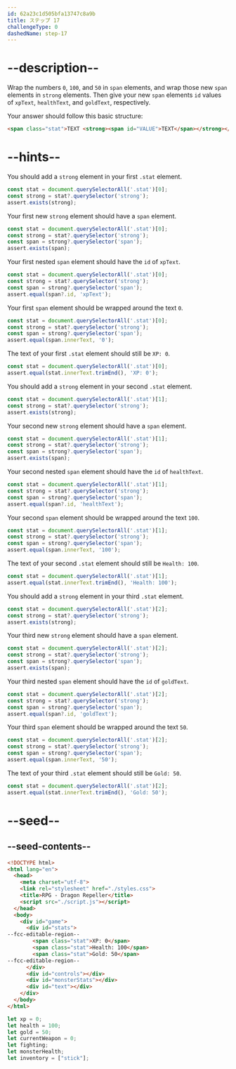 ```yaml
---
id: 62a23c1d505bfa13747c8a9b
title: ステップ 17
challengeType: 0
dashedName: step-17
---
```


# --description--

Wrap the numbers `0`, `100`, and `50` in `span` elements, and wrap those new `span` elements in `strong` elements. Then give your new `span` elements `id` values of `xpText`, `healthText`, and `goldText`, respectively.

Your answer should follow this basic structure:

```html
<span class="stat">TEXT <strong><span id="VALUE">TEXT</span></strong></span>
```

# --hints--

You should add a `strong` element in your first `.stat` element.

```js
const stat = document.querySelectorAll('.stat')[0];
const strong = stat?.querySelector('strong');
assert.exists(strong);
```

Your first new `strong` element should have a `span` element.

```js
const stat = document.querySelectorAll('.stat')[0];
const strong = stat?.querySelector('strong');
const span = strong?.querySelector('span');
assert.exists(span);
```

Your first nested `span` element should have the `id` of `xpText`.

```js
const stat = document.querySelectorAll('.stat')[0];
const strong = stat?.querySelector('strong');
const span = strong?.querySelector('span');
assert.equal(span?.id, 'xpText');
```

Your first `span` element should be wrapped around the text `0`.

```js
const stat = document.querySelectorAll('.stat')[0];
const strong = stat?.querySelector('strong');
const span = strong?.querySelector('span');
assert.equal(span.innerText, '0');
```

The text of your first `.stat` element should still be `XP: 0`.

```js
const stat = document.querySelectorAll('.stat')[0];
assert.equal(stat.innerText.trimEnd(), 'XP: 0');
```

You should add a `strong` element in your second `.stat` element.

```js
const stat = document.querySelectorAll('.stat')[1];
const strong = stat?.querySelector('strong');
assert.exists(strong);
```

Your second new `strong` element should have a `span` element.

```js
const stat = document.querySelectorAll('.stat')[1];
const strong = stat?.querySelector('strong');
const span = strong?.querySelector('span');
assert.exists(span);
```

Your second nested `span` element should have the `id` of `healthText`.

```js
const stat = document.querySelectorAll('.stat')[1];
const strong = stat?.querySelector('strong');
const span = strong?.querySelector('span');
assert.equal(span?.id, 'healthText');
```

Your second `span` element should be wrapped around the text `100`.

```js
const stat = document.querySelectorAll('.stat')[1];
const strong = stat?.querySelector('strong');
const span = strong?.querySelector('span');
assert.equal(span.innerText, '100');
```

The text of your second `.stat` element should still be `Health: 100`.

```js
const stat = document.querySelectorAll('.stat')[1];
assert.equal(stat.innerText.trimEnd(), 'Health: 100');
```

You should add a `strong` element in your third `.stat` element.

```js
const stat = document.querySelectorAll('.stat')[2];
const strong = stat?.querySelector('strong');
assert.exists(strong);
```

Your third new `strong` element should have a `span` element.

```js
const stat = document.querySelectorAll('.stat')[2];
const strong = stat?.querySelector('strong');
const span = strong?.querySelector('span');
assert.exists(span);
```

Your third nested `span` element should have the `id` of `goldText`.

```js
const stat = document.querySelectorAll('.stat')[2];
const strong = stat?.querySelector('strong');
const span = strong?.querySelector('span');
assert.equal(span?.id, 'goldText');
```

Your third `span` element should be wrapped around the text `50`.

```js
const stat = document.querySelectorAll('.stat')[2];
const strong = stat?.querySelector('strong');
const span = strong?.querySelector('span');
assert.equal(span.innerText, '50');
```

The text of your third `.stat` element should still be `Gold: 50`.

```js
const stat = document.querySelectorAll('.stat')[2];
assert.equal(stat.innerText.trimEnd(), 'Gold: 50');
```

# --seed--

## --seed-contents--

```html
<!DOCTYPE html>
<html lang="en">
  <head>
    <meta charset="utf-8">
    <link rel="stylesheet" href="./styles.css">
    <title>RPG - Dragon Repeller</title>
    <script src="./script.js"></script>
  </head>
  <body>
    <div id="game">
      <div id="stats">
--fcc-editable-region--
        <span class="stat">XP: 0</span>
        <span class="stat">Health: 100</span>
        <span class="stat">Gold: 50</span>
--fcc-editable-region--
      </div>
      <div id="controls"></div>
      <div id="monsterStats"></div>
      <div id="text"></div>
    </div>
  </body>
</html>
```

```js
let xp = 0;
let health = 100;
let gold = 50;
let currentWeapon = 0;
let fighting;
let monsterHealth;
let inventory = ["stick"];
```
